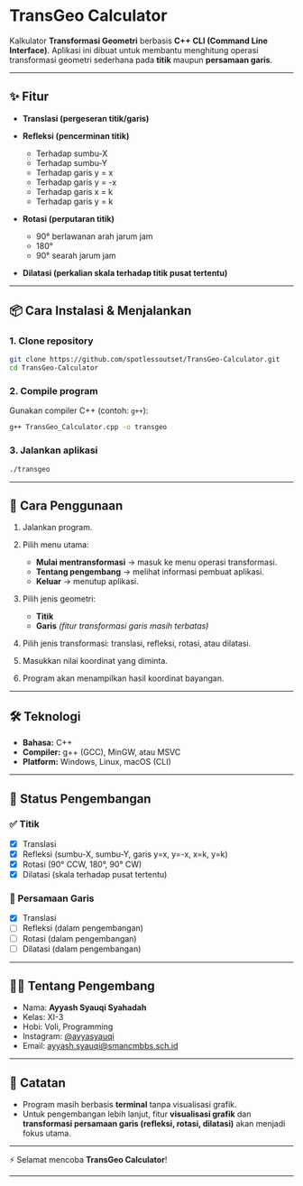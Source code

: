 # TransGeo Calculator

Kalkulator **Transformasi Geometri** berbasis **C++ CLI (Command Line Interface)**.
Aplikasi ini dibuat untuk membantu menghitung operasi transformasi geometri sederhana pada **titik** maupun **persamaan garis**.

---

## ✨ Fitur

* **Translasi (pergeseran titik/garis)**
* **Refleksi (pencerminan titik)**

  * Terhadap sumbu-X
  * Terhadap sumbu-Y
  * Terhadap garis y = x
  * Terhadap garis y = -x
  * Terhadap garis x = k
  * Terhadap garis y = k
* **Rotasi (perputaran titik)**

  * 90° berlawanan arah jarum jam
  * 180°
  * 90° searah jarum jam
* **Dilatasi (perkalian skala terhadap titik pusat tertentu)**

---

## 📦 Cara Instalasi & Menjalankan

### 1. Clone repository

```bash
git clone https://github.com/spotlessoutset/TransGeo-Calculator.git
cd TransGeo-Calculator
```

### 2. Compile program

Gunakan compiler C++ (contoh: `g++`):

```bash
g++ TransGeo_Calculator.cpp -o transgeo
```

### 3. Jalankan aplikasi

```bash
./transgeo
```

---

## 📖 Cara Penggunaan

1. Jalankan program.
2. Pilih menu utama:

   * **Mulai mentransformasi** → masuk ke menu operasi transformasi.
   * **Tentang pengembang** → melihat informasi pembuat aplikasi.
   * **Keluar** → menutup aplikasi.
3. Pilih jenis geometri:

   * **Titik**
   * **Garis** *(fitur transformasi garis masih terbatas)*
4. Pilih jenis transformasi: translasi, refleksi, rotasi, atau dilatasi.
5. Masukkan nilai koordinat yang diminta.
6. Program akan menampilkan hasil koordinat bayangan.

---

## 🛠️ Teknologi

* **Bahasa:** C++
* **Compiler:** g++ (GCC), MinGW, atau MSVC
* **Platform:** Windows, Linux, macOS (CLI)

---

## 🚧 Status Pengembangan

### ✅ Titik

* [x] Translasi
* [x] Refleksi (sumbu-X, sumbu-Y, garis y=x, y=-x, x=k, y=k)
* [x] Rotasi (90° CCW, 180°, 90° CW)
* [x] Dilatasi (skala terhadap pusat tertentu)

### 🔄 Persamaan Garis

* [x] Translasi
* [ ] Refleksi (dalam pengembangan)
* [ ] Rotasi (dalam pengembangan)
* [ ] Dilatasi (dalam pengembangan)

---

## 👨‍💻 Tentang Pengembang

* Nama: **Ayyash Syauqi Syahadah**
* Kelas: XI-3
* Hobi: Voli, Programming
* Instagram: [@ayyasyauqi](https://instagram.com/ayyasyauqi)
* Email: [ayyash.syauqi@smancmbbs.sch.id](mailto:ayyash.syauqi@smancmbbs.sch.id)

---

## 📝 Catatan

* Program masih berbasis **terminal** tanpa visualisasi grafik.
* Untuk pengembangan lebih lanjut, fitur **visualisasi grafik** dan **transformasi persamaan garis (refleksi, rotasi, dilatasi)** akan menjadi fokus utama.

---

⚡ Selamat mencoba **TransGeo Calculator**!

---
